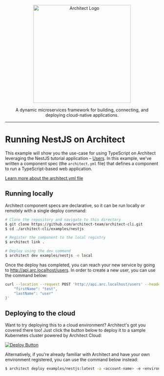 <p align="center">
  <a href="//architect.io" target="blank"><img src="https://docs.architect.io/img/logo.svg" width="320" alt="Architect Logo" /></a>
</p>

<p align="center">
  A dynamic microservices framework for building, connecting, and deploying cloud-native applications.
</p>

---

# Running NestJS on Architect

This example will show you the use-case for using TypeScript on Architect leveraging the NestJS tutorial application – [Users](https://github.com/nestjs/nest/tree/master/sample/05-sql-typeorm). In this example, we've written a component spec (the `architect.yml` file) that defines a component to run a TypeScript-based web application.

[Learn more about the architect.yml file](//docs.architect.io/configuration)

## Running locally

Architect component specs are declarative, so it can be run locally or remotely with a single deploy command:

```sh
# Clone the repository and navigate to this directory
$ git clone https://github.com/architect-team/architect-cli.git
$ cd ./architect-cli/examples/nestjs

# Register the component to the local registry
$ architect link .

# Deploy using the dev command
$ architect dev examples/nestjs -e local
```

Once the deploy has completed, you can reach your new service by going to http://api.arc.localhost/users. In order to create a new user, you can use the command below:

```sh
curl --location --request POST 'http://api.arc.localhost/users' --header 'Content-Type: application/json' --data-raw '{
    "firstName": "test",
    "lastName": "user"
}'
```

## Deploying to the cloud

Want to try deploying this to a cloud environment? Architect's got you covered there too! Just click the button below to deploy it to a sample Kubernetes cluster powered by Architect Cloud:

[![Deploy Button](https://docs.architect.io/deploy-button.svg)](https://cloud.architect.io/examples/components/nestjs/deploy?tag=latest&interface=api%3Aapi)

Alternatively, if you're already familiar with Architect and have your own environment registered, you can use the command below instead:

```sh
$ architect deploy examples/nestjs:latest -a <account-name> -e <environment-name> -i api:api
```
